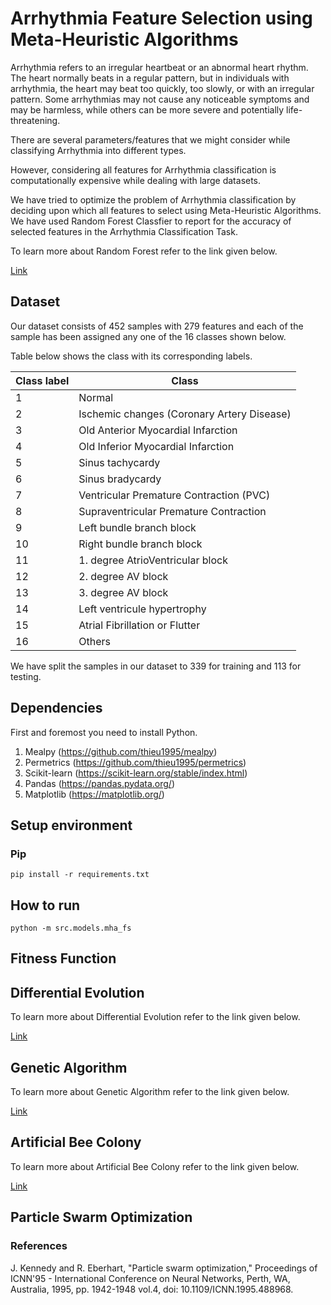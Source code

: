 
# Arrhythmia Feature Selection using Meta-Heuristic Algorithms

Arrhythmia refers to an irregular heartbeat or an abnormal heart rhythm. The heart normally beats in a regular pattern, but in individuals with arrhythmia, the heart may beat too quickly, too slowly, or with an irregular pattern. Some arrhythmias may not cause any noticeable symptoms and may be harmless, while others can be more severe and potentially life-threatening.

There are several parameters/features that we might consider while classifying Arrhythmia into different types.

However, considering all features for Arrhythmia classification is computationally expensive while dealing with large datasets.

We have tried to optimize the problem of Arrhythmia classification by deciding upon which all features to select using Meta-Heuristic Algorithms.
We have used Random Forest Classfier to report for the accuracy of selected features in the Arrhythmia Classification Task.

To learn more about Random Forest refer to the link given below.

[Link](https://www.ibm.com/topics/random-forest)

## Dataset

Our dataset consists of 452 samples with 279 features and each of the sample has been assigned any one of the 16 classes shown below.

Table below shows the class with its corresponding labels.

| Class label | Class                                      |
|------------|--------------------------------------------|
| 1         | Normal                                     |
| 2         | Ischemic changes (Coronary Artery Disease) |
| 3         | Old Anterior Myocardial Infarction         |
| 4         | Old Inferior Myocardial Infarction         |
| 5         | Sinus tachycardy                           |
| 6         | Sinus bradycardy                           |
| 7         | Ventricular Premature Contraction (PVC)    |
| 8         | Supraventricular Premature Contraction     |
| 9         | Left bundle branch block                    |
| 10         | Right bundle branch block                   |
| 11         | 1. degree AtrioVentricular block            |
| 12         | 2. degree AV block                         |
| 13         | 3. degree AV block                         |
| 14         | Left ventricule hypertrophy                 |
| 15         | Atrial Fibrillation or Flutter              |
| 16         | Others                                     |


We have split the samples in our dataset to 339 for training and 113 for testing.

## Dependencies 

First and foremost you need to install Python.

1. Mealpy (https://github.com/thieu1995/mealpy)
2. Permetrics (https://github.com/thieu1995/permetrics)
3. Scikit-learn (https://scikit-learn.org/stable/index.html)
4. Pandas (https://pandas.pydata.org/)
5. Matplotlib (https://matplotlib.org/)

## Setup environment

### Pip 

```code 
pip install -r requirements.txt
```

## How to run

```code
python -m src.models.mha_fs
```
## Fitness Function



## Differential Evolution

To learn more about Differential Evolution refer to the link given below.

[Link](https://doi.org/10.1016/j.swevo.2018.10.006)

## Genetic Algorithm

To learn more about Genetic Algorithm refer to the link given below.

[Link](https://www.analyticsvidhya.com/blog/2017/07/introduction-to-genetic-algorithm/)

## Artificial Bee Colony

To learn more about Artificial Bee Colony refer to the link given below.

[Link](https://www.sciencedirect.com/topics/computer-science/artificial-bee-colony)

## Particle Swarm Optimization

### References

J. Kennedy and R. Eberhart, "Particle swarm optimization," Proceedings of ICNN'95 - International Conference on Neural Networks, Perth, WA, Australia, 1995, pp. 1942-1948 vol.4, doi: 10.1109/ICNN.1995.488968.
